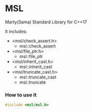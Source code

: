 # MSL
Marty(Sama) Standard Library for C++17

It includes:
- <msl/check_assert.h>
	- msl::check_assert
- <msl/file_ptr.h>
	- msl::file_ptr
- <msl/inherit_cast.h>
	- msl::inherit_cast<T>
- <msl/truncate_cast.h>
	- msl::truncate_cast<T>
	- msl::truncate<T>

### How to use it
```cpp
#include <msl/msl.h>
```
